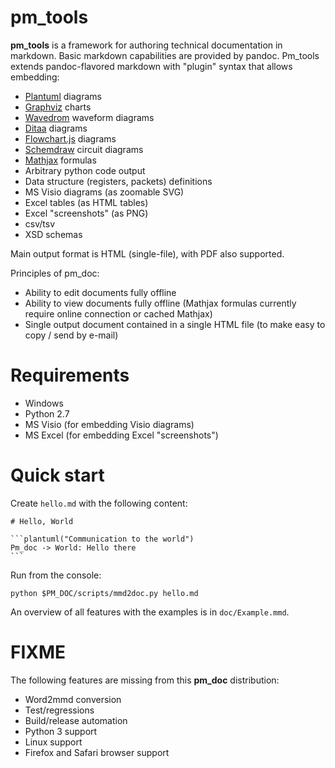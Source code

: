 # pm_tools

**pm_tools** is a framework for authoring technical documentation in markdown. Basic markdown
capabilities are provided by pandoc. Pm_tools extends pandoc-flavored markdown with "plugin" syntax
that allows embedding:

* [Plantuml](http://plantuml.com) diagrams
* [Graphviz](http://www.graphviz.org) charts
* [Wavedrom](http://wavedrom.com) waveform diagrams
* [Ditaa](http://ditaa.sourceforge.net) diagrams
* [Flowchart.js](http://flowchart.js.org) diagrams
* [Schemdraw](https://cdelker.bitbucket.io/SchemDraw/SchemDraw.html) circuit diagrams
* [Mathjax](https://www.mathjax.org) formulas
* Arbitrary python code output
* Data structure (registers, packets) definitions
* MS Visio diagrams (as zoomable SVG)
* Excel tables (as HTML tables)
* Excel "screenshots" (as PNG)
* csv/tsv
* XSD schemas

Main output format is HTML (single-file), with PDF also supported.

Principles of pm_doc:

* Ability to edit documents fully offline
* Ability to view documents fully offline (Mathjax formulas currently require online connection or
  cached Mathjax)
* Single output document contained in a single HTML file (to make easy to copy / send by e-mail)

# Requirements

* Windows
* Python 2.7
* MS Visio (for embedding Visio diagrams)
* MS Excel (for embedding Excel "screenshots")

# Quick start

Create `hello.md` with the following content:

    # Hello, World

    ```plantuml("Communication to the world")
    Pm_doc -> World: Hello there
    ```

Run from the console:

    python $PM_DOC/scripts/mmd2doc.py hello.md

An overview of all features with the examples is in `doc/Example.mmd`.

# FIXME

The following features are missing from this **pm_doc** distribution:

* Word2mmd conversion
* Test/regressions
* Build/release automation
* Python 3 support
* Linux support
* Firefox and Safari browser support
